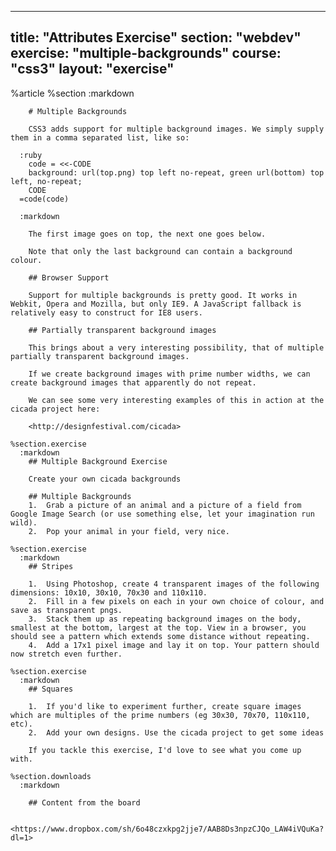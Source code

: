 ---
  title: "Attributes Exercise"
  section: "webdev"
  exercise: "multiple-backgrounds"
  course: "css3"
  layout: "exercise"
  ---
  %article
    %section
      :markdown
  
        # Multiple Backgrounds
  
        CSS3 adds support for multiple background images. We simply supply them in a comma separated list, like so:
  
      :ruby
        code = <<-CODE
        background: url(top.png) top left no-repeat, green url(bottom) top left, no-repeat;
        CODE
      =code(code)
  
      :markdown
  
        The first image goes on top, the next one goes below.
  
        Note that only the last background can contain a background colour.
  
        ## Browser Support
  
        Support for multiple backgrounds is pretty good. It works in Webkit, Opera and Mozilla, but only IE9. A JavaScript fallback is relatively easy to construct for IE8 users.
  
        ## Partially transparent background images
  
        This brings about a very interesting possibility, that of multiple partially transparent background images.
  
        If we create background images with prime number widths, we can create background images that apparently do not repeat.
  
        We can see some very interesting examples of this in action at the cicada project here:
  
        <http://designfestival.com/cicada>
  
    %section.exercise
      :markdown
        ## Multiple Background Exercise
  
        Create your own cicada backgrounds
  
        ## Multiple Backgrounds
        1.  Grab a picture of an animal and a picture of a field from Google Image Search (or use something else, let your imagination run wild).
        2.  Pop your animal in your field, very nice.
  
    %section.exercise
      :markdown
        ## Stripes
  
        1.  Using Photoshop, create 4 transparent images of the following dimensions: 10x10, 30x10, 70x30 and 110x110.
        2.  Fill in a few pixels on each in your own choice of colour, and save as transparent pngs.
        3.  Stack them up as repeating background images on the body, smallest at the bottom, largest at the top. View in a browser, you should see a pattern which extends some distance without repeating.
        4.  Add a 17x1 pixel image and lay it on top. Your pattern should now stretch even further.
  
    %section.exercise
      :markdown
        ## Squares
  
        1.  If you'd like to experiment further, create square images which are multiples of the prime numbers (eg 30x30, 70x70, 110x110, etc).
        2.  Add your own designs. Use the cicada project to get some ideas
  
        If you tackle this exercise, I'd love to see what you come up with.
  
    %section.downloads
      :markdown
  
        ## Content from the board
  
        <https://www.dropbox.com/sh/6o48czxkpg2jje7/AAB8Ds3npzCJQo_LAW4iVQuKa?dl=1>
  
